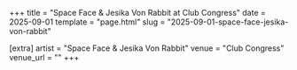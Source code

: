 +++
title = "Space Face & Jesika Von Rabbit at Club Congress"
date = 2025-09-01
template = "page.html"
slug = "2025-09-01-space-face-jesika-von-rabbit"

[extra]
artist = "Space Face & Jesika Von Rabbit"
venue = "Club Congress"
venue_url = ""
+++
